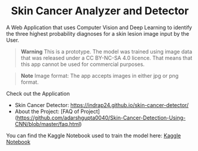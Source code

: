 <h1 align=center> Skin Cancer Analyzer and Detector </h1>

A Web Application that uses Computer Vision and Deep Learning to identify the three highest probability diagnoses for a skin lesion image input by the User.

> **Warning**
> This is a prototype.  The model was trained using image data that was released under a CC BY-NC-SA 4.0 licence. That means that this app cannot be used for commercial purposes.

> **Note**
> Image format: The app accepts images in either jpg or png format.

Check out the Application
  - Skin Cancer Detector: https://indrap24.github.io/skin-cancer-detector/
  - About the Project: [FAQ of Project] (https://github.com/adarshgupta0040/Skin-Cancer-Detection-Using-CNN/blob/master/faq.html)

You can find the Kaggle Notebook used to train the model here: [Kaggle Notebook ](https://github.com/adarshgupta0040/Skin-Cancer-Detection-Using-CNN/blob/master/sc_detector/notebooks/using-mobilenet-keras.ipynb)




